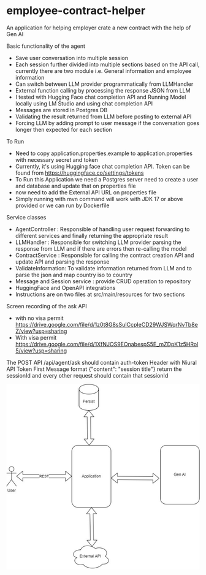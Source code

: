 # employee-contract-helper
An application for helping employer crate a new contract with the help of Gen AI

Basic functionality of the agent
- Save user conversation into multiple session
- Each session further divided into multiple sections based on the API call, currently there are two module i.e. General information
    and employee information
- Can switch between LLM provider programmatically from LLMHandler
- External function calling by processing the response JSON from LLM
- I tested with Hugging Face chat completion API and Running Model locally using LM Studio and using chat completion API
- Messages are stored in Postgres DB
- Validating the result returned from LLM before posting to external API
- Forcing LLM by adding prompt to user message if the conversation goes longer then expected for each section

To Run
- Need to copy application.properties.example to application.properties with necessary secret and token
- Currently, it's using Hugging face chat completion API. Token can be found from https://huggingface.co/settings/tokens
- To Run this Application we need a Postgres server need to create a user and database and update that on properties file
- now need to add the External API URL on properties file
- Simply running with mvn command will work with JDK 17 or above provided or we can run by Dockerfile

Service classes
- AgentController : Responsible of handling user request forwarding to different services and finally returning the appropriate result
- LLMHandler : Responsible for switching LLM provider parsing the response from LLM and if there are errors then re-calling the model
- ContractService : Responsible for calling the contract creation API and update API and parsing the response
- ValidateInformation: To validate information returned from LLM and to parse the json and map country iso to country
- Message and Session service : provide CRUD operation to repository
- HuggingFace and OpenAPI integrations
- Instructions are on two files at src/main/resources for two sections

Screen recording of the ask API
- with no visa permit https://drive.google.com/file/d/1z0t8G8sSuICcpIeCD29WJSWqrNvTb8eZ/view?usp=sharing
- With visa permit https://drive.google.com/file/d/1XfNJOS9EOnabespS5E_mZDpK1z5HRol5/view?usp=sharing

 The POST API /api/agent/ask should contain auth-token Header with Niural API Token
 First Message format {"content": "session title"} return the sessionId and every other request should contain that sessionId

![alt text](https://github.com/youghimire/employee-contract-helper/blob/main/Agent_eor.jpg)
